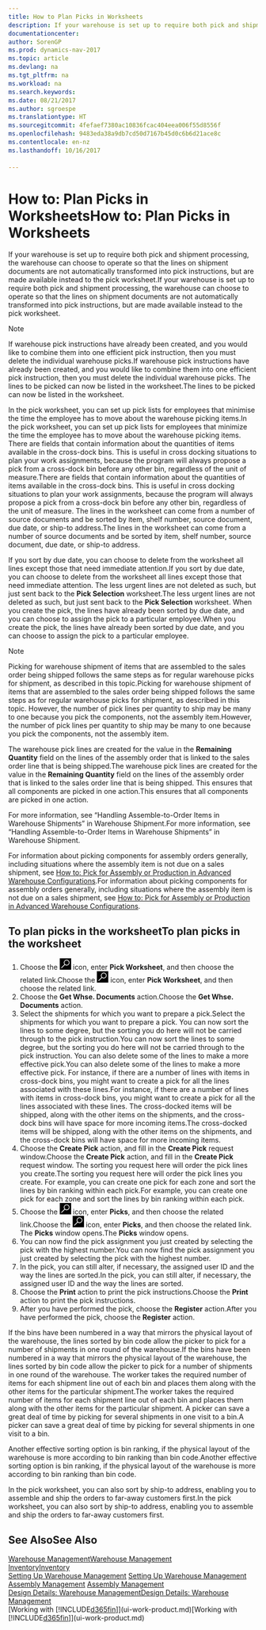 ```yaml
---
title: How to Plan Picks in Worksheets
description: If your warehouse is set up to require both pick and shipment processing, the warehouse can choose to operate so that the lines on shipment documents are not automatically transformed into pick instructions, but are made available instead to the pick worksheet.
documentationcenter: 
author: SorenGP
ms.prod: dynamics-nav-2017
ms.topic: article
ms.devlang: na
ms.tgt_pltfrm: na
ms.workload: na
ms.search.keywords: 
ms.date: 08/21/2017
ms.author: sgroespe
ms.translationtype: HT
ms.sourcegitcommit: 4fefaef7380ac10836fcac404eea006f55d8556f
ms.openlocfilehash: 9483eda38a9db7cd50d7167b45d0c6b6d21ace8c
ms.contentlocale: en-nz
ms.lasthandoff: 10/16/2017

---
```

# <a name="how-to-plan-picks-in-worksheets"></a><span data-ttu-id="6c207-103">How to: Plan Picks in Worksheets</span><span class="sxs-lookup"><span data-stu-id="6c207-103">How to: Plan Picks in Worksheets</span></span>
<span data-ttu-id="6c207-104">If your warehouse is set up to require both pick and shipment processing, the warehouse can choose to operate so that the lines on shipment documents are not automatically transformed into pick instructions, but are made available instead to the pick worksheet.</span><span class="sxs-lookup"><span data-stu-id="6c207-104">If your warehouse is set up to require both pick and shipment processing, the warehouse can choose to operate so that the lines on shipment documents are not automatically transformed into pick instructions, but are made available instead to the pick worksheet.</span></span>  

> [!NOTE]  
>  <span data-ttu-id="6c207-105">If warehouse pick instructions have already been created, and you would like to combine them into one efficient pick instruction, then you must delete the individual warehouse picks.</span><span class="sxs-lookup"><span data-stu-id="6c207-105">If warehouse pick instructions have already been created, and you would like to combine them into one efficient pick instruction, then you must delete the individual warehouse picks.</span></span> <span data-ttu-id="6c207-106">The lines to be picked can now be listed in the worksheet.</span><span class="sxs-lookup"><span data-stu-id="6c207-106">The lines to be picked can now be listed in the worksheet.</span></span>  

<span data-ttu-id="6c207-107">In the pick worksheet, you can set up pick lists for employees that minimise the time the employee has to move about the warehouse picking items.</span><span class="sxs-lookup"><span data-stu-id="6c207-107">In the pick worksheet, you can set up pick lists for employees that minimize the time the employee has to move about the warehouse picking items.</span></span> <span data-ttu-id="6c207-108">There are fields that contain information about the quantities of items available in the cross-dock bins. This is useful in cross docking situations to plan your work assignments, because the program will always propose a pick from a cross-dock bin before any other bin, regardless of the unit of measure.</span><span class="sxs-lookup"><span data-stu-id="6c207-108">There are fields that contain information about the quantities of items available in the cross-dock bins. This is useful in cross docking situations to plan your work assignments, because the program will always propose a pick from a cross-dock bin before any other bin, regardless of the unit of measure.</span></span> <span data-ttu-id="6c207-109">The lines in the worksheet can come from a number of source documents and be sorted by item, shelf number, source document, due date, or ship-to address.</span><span class="sxs-lookup"><span data-stu-id="6c207-109">The lines in the worksheet can come from a number of source documents and be sorted by item, shelf number, source document, due date, or ship-to address.</span></span>  

<span data-ttu-id="6c207-110">If you sort by due date, you can choose to delete from the worksheet all lines except those that need immediate attention.</span><span class="sxs-lookup"><span data-stu-id="6c207-110">If you sort by due date, you can choose to delete from the worksheet all lines except those that need immediate attention.</span></span> <span data-ttu-id="6c207-111">The less urgent lines are not deleted as such, but just sent back to the **Pick Selection** worksheet.</span><span class="sxs-lookup"><span data-stu-id="6c207-111">The less urgent lines are not deleted as such, but just sent back to the **Pick Selection** worksheet.</span></span> <span data-ttu-id="6c207-112">When you create the pick, the lines have already been sorted by due date, and you can choose to assign the pick to a particular employee.</span><span class="sxs-lookup"><span data-stu-id="6c207-112">When you create the pick, the lines have already been sorted by due date, and you can choose to assign the pick to a particular employee.</span></span>  

> [!NOTE]  
>  <span data-ttu-id="6c207-113">Picking for warehouse shipment of items that are assembled to the sales order being shipped follows the same steps as for regular warehouse picks for shipment, as described in this topic.</span><span class="sxs-lookup"><span data-stu-id="6c207-113">Picking for warehouse shipment of items that are assembled to the sales order being shipped follows the same steps as for regular warehouse picks for shipment, as described in this topic.</span></span> <span data-ttu-id="6c207-114">However, the number of pick lines per quantity to ship may be many to one because you pick the components, not the assembly item.</span><span class="sxs-lookup"><span data-stu-id="6c207-114">However, the number of pick lines per quantity to ship may be many to one because you pick the components, not the assembly item.</span></span>  
>   
>  <span data-ttu-id="6c207-115">The warehouse pick lines are created for the value in the **Remaining Quantity** field on the lines of the assembly order that is linked to the sales order line that is being shipped.</span><span class="sxs-lookup"><span data-stu-id="6c207-115">The warehouse pick lines are created for the value in the **Remaining Quantity** field on the lines of the assembly order that is linked to the sales order line that is being shipped.</span></span> <span data-ttu-id="6c207-116">This ensures that all components are picked in one action.</span><span class="sxs-lookup"><span data-stu-id="6c207-116">This ensures that all components are picked in one action.</span></span>  
>   
>  <span data-ttu-id="6c207-117">For more information, see “Handling Assemble-to-Order Items in Warehouse Shipments” in Warehouse Shipment.</span><span class="sxs-lookup"><span data-stu-id="6c207-117">For more information, see “Handling Assemble-to-Order Items in Warehouse Shipments” in Warehouse Shipment.</span></span>  
>   
>  <span data-ttu-id="6c207-118">For information about picking components for assembly orders generally, including situations where the assembly item is not due on a sales shipment, see [How to: Pick for Assembly or Production in Advanced Warehouse Configurations](warehouse-how-to-pick-for-internal-operations-in-advanced-warehousing.md).</span><span class="sxs-lookup"><span data-stu-id="6c207-118">For information about picking components for assembly orders generally, including situations where the assembly item is not due on a sales shipment, see [How to: Pick for Assembly or Production in Advanced Warehouse Configurations](warehouse-how-to-pick-for-internal-operations-in-advanced-warehousing.md).</span></span>  

## <a name="to-plan-picks-in-the-worksheet"></a><span data-ttu-id="6c207-119">To plan picks in the worksheet</span><span class="sxs-lookup"><span data-stu-id="6c207-119">To plan picks in the worksheet</span></span>  
1.  <span data-ttu-id="6c207-120">Choose the ![Search for Page or Report](media/ui-search/search_small.png "Search for Page or Report icon") icon, enter **Pick Worksheet**, and then choose the related link.</span><span class="sxs-lookup"><span data-stu-id="6c207-120">Choose the ![Search for Page or Report](media/ui-search/search_small.png "Search for Page or Report icon") icon, enter **Pick Worksheet**, and then choose the related link.</span></span>  
2.  <span data-ttu-id="6c207-121">Choose the **Get Whse. Documents** action.</span><span class="sxs-lookup"><span data-stu-id="6c207-121">Choose the **Get Whse. Documents** action.</span></span>  
3.  <span data-ttu-id="6c207-122">Select the shipments for which you want to prepare a pick.</span><span class="sxs-lookup"><span data-stu-id="6c207-122">Select the shipments for which you want to prepare a pick.</span></span> <span data-ttu-id="6c207-123">You can now sort the lines to some degree, but the sorting you do here will not be carried through to the pick instruction.</span><span class="sxs-lookup"><span data-stu-id="6c207-123">You can now sort the lines to some degree, but the sorting you do here will not be carried through to the pick instruction.</span></span> <span data-ttu-id="6c207-124">You can also delete some of the lines to make a more effective pick.</span><span class="sxs-lookup"><span data-stu-id="6c207-124">You can also delete some of the lines to make a more effective pick.</span></span> <span data-ttu-id="6c207-125">For instance, if there are a number of lines with items in cross-dock bins, you might want to create a pick for all the lines associated with these lines.</span><span class="sxs-lookup"><span data-stu-id="6c207-125">For instance, if there are a number of lines with items in cross-dock bins, you might want to create a pick for all the lines associated with these lines.</span></span> <span data-ttu-id="6c207-126">The cross-docked items will be shipped, along with the other items on the shipments, and the cross-dock bins will have space for more incoming items.</span><span class="sxs-lookup"><span data-stu-id="6c207-126">The cross-docked items will be shipped, along with the other items on the shipments, and the cross-dock bins will have space for more incoming items.</span></span>  
4.  <span data-ttu-id="6c207-127">Choose the **Create Pick** action, and fill in the **Create Pick** request window.</span><span class="sxs-lookup"><span data-stu-id="6c207-127">Choose the **Create Pick** action, and fill in the **Create Pick** request window.</span></span> <span data-ttu-id="6c207-128">The sorting you request here will order the pick lines you create.</span><span class="sxs-lookup"><span data-stu-id="6c207-128">The sorting you request here will order the pick lines you create.</span></span> <span data-ttu-id="6c207-129">For example, you can create one pick for each zone and sort the lines by bin ranking within each pick.</span><span class="sxs-lookup"><span data-stu-id="6c207-129">For example, you can create one pick for each zone and sort the lines by bin ranking within each pick.</span></span>  
5.  <span data-ttu-id="6c207-130">Choose the ![Search for Page or Report](media/ui-search/search_small.png "Search for Page or Report icon") icon, enter **Picks**, and then choose the related link.</span><span class="sxs-lookup"><span data-stu-id="6c207-130">Choose the ![Search for Page or Report](media/ui-search/search_small.png "Search for Page or Report icon") icon, enter **Picks**, and then choose the related link.</span></span> <span data-ttu-id="6c207-131">The **Picks** window opens.</span><span class="sxs-lookup"><span data-stu-id="6c207-131">The **Picks** window opens.</span></span>  
6.  <span data-ttu-id="6c207-132">You can now find the pick assignment you just created by selecting the pick with the highest number.</span><span class="sxs-lookup"><span data-stu-id="6c207-132">You can now find the pick assignment you just created by selecting the pick with the highest number.</span></span>  
7.  <span data-ttu-id="6c207-133">In the pick, you can still alter, if necessary, the assigned user ID and the way the lines are sorted.</span><span class="sxs-lookup"><span data-stu-id="6c207-133">In the pick, you can still alter, if necessary, the assigned user ID and the way the lines are sorted.</span></span>  
8.  <span data-ttu-id="6c207-134">Choose the **Print** action to print the pick instructions.</span><span class="sxs-lookup"><span data-stu-id="6c207-134">Choose the **Print** action to print the pick instructions.</span></span>  
9. <span data-ttu-id="6c207-135">After you have performed the pick, choose the **Register** action.</span><span class="sxs-lookup"><span data-stu-id="6c207-135">After you have performed the pick, choose the **Register** action.</span></span>  

<span data-ttu-id="6c207-136">If the bins have been numbered in a way that mirrors the physical layout of the warehouse, the lines sorted by bin code allow the picker to pick for a number of shipments in one round of the warehouse.</span><span class="sxs-lookup"><span data-stu-id="6c207-136">If the bins have been numbered in a way that mirrors the physical layout of the warehouse, the lines sorted by bin code allow the picker to pick for a number of shipments in one round of the warehouse.</span></span> <span data-ttu-id="6c207-137">The worker takes the required number of items for each shipment line out of each bin and places them along with the other items for the particular shipment.</span><span class="sxs-lookup"><span data-stu-id="6c207-137">The worker takes the required number of items for each shipment line out of each bin and places them along with the other items for the particular shipment.</span></span> <span data-ttu-id="6c207-138">A picker can save a great deal of time by picking for several shipments in one visit to a bin.</span><span class="sxs-lookup"><span data-stu-id="6c207-138">A picker can save a great deal of time by picking for several shipments in one visit to a bin.</span></span>  

<span data-ttu-id="6c207-139">Another effective sorting option is bin ranking, if the physical layout of the warehouse is more according to bin ranking than bin code.</span><span class="sxs-lookup"><span data-stu-id="6c207-139">Another effective sorting option is bin ranking, if the physical layout of the warehouse is more according to bin ranking than bin code.</span></span>  

<span data-ttu-id="6c207-140">In the pick worksheet, you can also sort by ship-to address, enabling you to assemble and ship the orders to far-away customers first.</span><span class="sxs-lookup"><span data-stu-id="6c207-140">In the pick worksheet, you can also sort by ship-to address, enabling you to assemble and ship the orders to far-away customers first.</span></span>  

## <a name="see-also"></a><span data-ttu-id="6c207-141">See Also</span><span class="sxs-lookup"><span data-stu-id="6c207-141">See Also</span></span>
[<span data-ttu-id="6c207-142">Warehouse Management</span><span class="sxs-lookup"><span data-stu-id="6c207-142">Warehouse Management</span></span>](warehouse-manage-warehouse.md)  
[<span data-ttu-id="6c207-143">Inventory</span><span class="sxs-lookup"><span data-stu-id="6c207-143">Inventory</span></span>](inventory-manage-inventory.md)  
<span data-ttu-id="6c207-144">[Setting Up Warehouse Management](warehouse-setup-warehouse.md)   </span><span class="sxs-lookup"><span data-stu-id="6c207-144">[Setting Up Warehouse Management](warehouse-setup-warehouse.md)   </span></span>  
<span data-ttu-id="6c207-145">[Assembly Management](assembly-assemble-items.md)  </span><span class="sxs-lookup"><span data-stu-id="6c207-145">[Assembly Management](assembly-assemble-items.md)  </span></span>  
[<span data-ttu-id="6c207-146">Design Details: Warehouse Management</span><span class="sxs-lookup"><span data-stu-id="6c207-146">Design Details: Warehouse Management</span></span>](design-details-warehouse-management.md)  
<span data-ttu-id="6c207-147">[Working with [!INCLUDE[d365fin](includes/d365fin_md.md)]](ui-work-product.md)</span><span class="sxs-lookup"><span data-stu-id="6c207-147">[Working with [!INCLUDE[d365fin](includes/d365fin_md.md)]](ui-work-product.md)</span></span>

